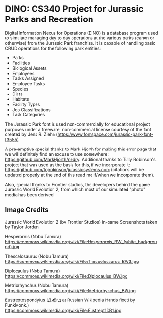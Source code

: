 # DINO: CS340 Project for Jurassic Parks and Recreation

Digital Information Nexus for Operations (DINO) is a database program used to simulate managing day to day operations at the various parks (canon or otherwise) from the Jurassic Park franchise. It is capable of handling basic CRUD operations for the following park entities:  
* Parks
* Facilities
* Biological Assets
* Employees
* Tasks Assigned
* Employee Tasks
* Species
* Diets
* Habitats
* Facility Types
* Job Classifications  
* Task Categories

The Jurassic Park font is used non-commercially for educational project purposes under a freeware, non-commercial license courtesy of the font created by Jens R. Ziehn (https://www.fontspace.com/jurassic-park-font-f3555).  

A pre-emptive special thanks to Mark Hjorth for making this error page that we will definitely find an excuse to use somewhere: https://github.com/MarkHjorth/nedry.  Additional thanks to Tully Robinson's project that was used as the basis for this, if we incorporate it: https://github.com/tojrobinson/jurassicsystems.com (citations will be updated properly at the end of this read me if/when we incorporate them).  

Also, special thanks to Frontier studios, the developers behind the game Jurassic World Evolution 2, from which most of our simulated "photo" media has been derived.

Image Credits  
----------------------------------------------------------
Jurassic World Evolution 2 (by Frontier Studios) in-game Screenshots taken by Taylor Jordan  
  
Hesperornis (Nobu Tamura)  
https://commons.wikimedia.org/wiki/File:Hesperornis_BW_(white_background).jpg  
  
Thescelosaurus (Nobu Tamura)  
https://commons.wikimedia.org/wiki/File:Thescelosaurus_BW3.jpg  
  
Diplocaulus (Nobu Tamura)  
https://commons.wikimedia.org/wiki/File:Diplocaulus_BW.jpg  
  
Metriorhynchus (Nobu Tamura)  
https://commons.wikimedia.org/wiki/File:Metriorhynchus_BW.jpg  
  
Eustreptospondylus (ДиБгд at Russian Wikipedia Hands fixed by FunkMonk.)  
https://commons.wikimedia.org/wiki/File:Eustrept1DB1.jpg  

